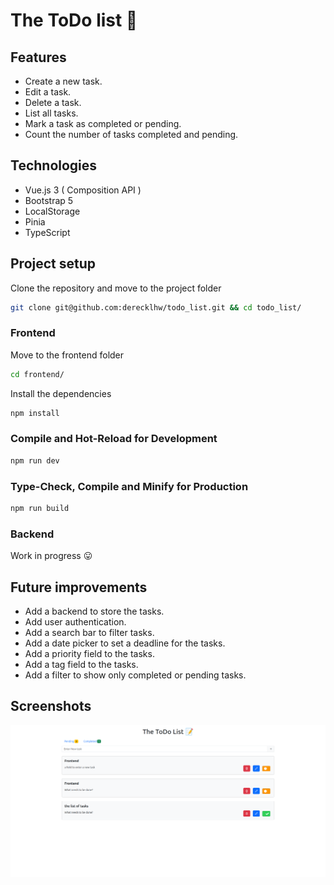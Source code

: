 # The ToDo list 📝

## Features

- Create a new task.
- Edit a task.
- Delete a task.
- List all tasks.
- Mark a task as completed or pending.
- Count the number of tasks completed and pending.

## Technologies

- Vue.js 3 ( Composition API )
- Bootstrap 5
- LocalStorage
- Pinia
- TypeScript

## Project setup

Clone the repository and move to the project folder

```bash
git clone git@github.com:derecklhw/todo_list.git && cd todo_list/
```

### Frontend

Move to the frontend folder

```bash
cd frontend/
```

Install the dependencies

```bash
npm install
```

### Compile and Hot-Reload for Development

```sh
npm run dev
```

### Type-Check, Compile and Minify for Production

```sh
npm run build
```

### Backend

Work in progress 😛

## Future improvements

- Add a backend to store the tasks.
- Add user authentication.
- Add a search bar to filter tasks.
- Add a date picker to set a deadline for the tasks.
- Add a priority field to the tasks.
- Add a tag field to the tasks.
- Add a filter to show only completed or pending tasks.

## Screenshots

![Frontend](images/frontend.png)
